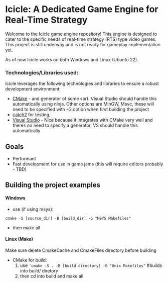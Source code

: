 # Icicle: A Dedicated Game Engine for Real-Time Strategy
Welcome to the Icicle game engine repository! This engine is designed to cater to the specific needs of real-time strategy (RTS) type video games. This project is still underway and is not ready for gameplay implementation yet. 

As of now Icicle works on both Windows and Linux (Ubuntu 22).


### Technologies/Libraries used:

Icicle leverages the following technologies and libraries to ensure a robust development environment:
- [CMake](https://cmake.org/) - and generator of some sort. Visual Studio should handle this automatically using ninja. Other options are MinGW, Msvc, these will need to be specified with -G option when first building the project
- [catch2](https://github.com/catchorg/Catch2/blob/devel/docs/tutorial.md#top) for testing, 
- [Visual Studio](https://visualstudio.microsoft.com/) - Nice because it integrates with CMake very well and theres no need to specify a generator, VS should handle this automatically

## Goals
- Performant
- Fast development for use in game jams (this will require editors probably - TBD)


## Building the project examples

#### Windows 
- use (if using msys):
```
cmake -S [source_dir] -B [build_dir] -G "MSYS Makefiles"
```
- then make all

#### Linux (Make)
Make sure delete CmakeCache and CmakeFiles directory before building
- CMake for build: 
    1. use
```'cmake -S . -B [build directory] -G "Unix Makefiles"``` #builds into build/ diretory
    3. then cd into build and make all
